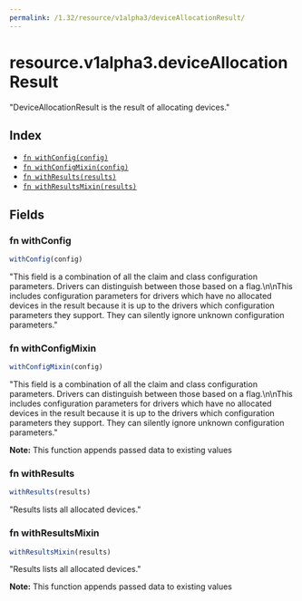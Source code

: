 ```yaml
---
permalink: /1.32/resource/v1alpha3/deviceAllocationResult/
---
```


# resource.v1alpha3.deviceAllocationResult

"DeviceAllocationResult is the result of allocating devices."

## Index

* [`fn withConfig(config)`](#fn-withconfig)
* [`fn withConfigMixin(config)`](#fn-withconfigmixin)
* [`fn withResults(results)`](#fn-withresults)
* [`fn withResultsMixin(results)`](#fn-withresultsmixin)

## Fields

### fn withConfig

```ts
withConfig(config)
```

"This field is a combination of all the claim and class configuration parameters. Drivers can distinguish between those based on a flag.\n\nThis includes configuration parameters for drivers which have no allocated devices in the result because it is up to the drivers which configuration parameters they support. They can silently ignore unknown configuration parameters."

### fn withConfigMixin

```ts
withConfigMixin(config)
```

"This field is a combination of all the claim and class configuration parameters. Drivers can distinguish between those based on a flag.\n\nThis includes configuration parameters for drivers which have no allocated devices in the result because it is up to the drivers which configuration parameters they support. They can silently ignore unknown configuration parameters."

**Note:** This function appends passed data to existing values

### fn withResults

```ts
withResults(results)
```

"Results lists all allocated devices."

### fn withResultsMixin

```ts
withResultsMixin(results)
```

"Results lists all allocated devices."

**Note:** This function appends passed data to existing values